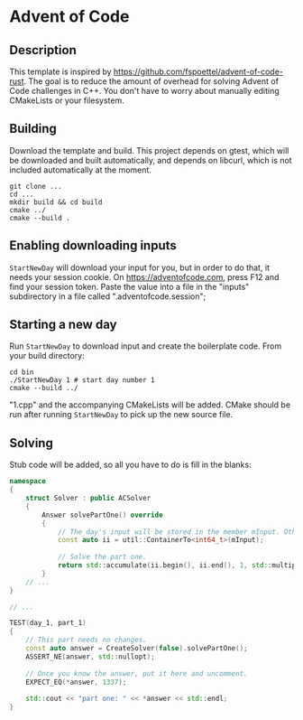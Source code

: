 # Advent of Code

## Description

This template is inspired by https://github.com/fspoettel/advent-of-code-rust. The goal is to reduce the amount of
overhead for solving Advent of Code challenges in C++. You don't have to worry about manually editing CMakeLists or your
filesystem.

## Building

Download the template and build. This project depends on gtest, which will be downloaded and built automatically, and
depends on libcurl, which is not included automatically at the moment.

```shell
git clone ...
cd ...
mkdir build && cd build
cmake ../
cmake --build .
```

## Enabling downloading inputs

`StartNewDay` will download your input for you, but in order to do that, it needs your session cookie.
On https://adventofcode.com, press F12 and find your session token. Paste the value into a file in the "inputs"
subdirectory in a file called ".adventofcode.session";

## Starting a new day

Run `StartNewDay` to download input and create the boilerplate code. From your build directory:

```shell
cd bin
./StartNewDay 1 # start day number 1
cmake --build ../
```

"1.cpp" and the accompanying CMakeLists will be added. CMake should be run after running `StartNewDay` to pick up the
new source file.

## Solving

Stub code will be added, so all you have to do is fill in the blanks:

```cpp
namespace
{
    struct Solver : public ACSolver
    {
        Answer solvePartOne() override
        {
            // The day's input will be stored in the member mInput. Other useful utility functions are provided, see Utilities.hpp.
            const auto ii = util::ContainerTo<int64_t>(mInput);
            
            // Solve the part one.
            return std::accumulate(ii.begin(), ii.end(), 1, std::multiplies<>());
        }
    // ...
}

// ...

TEST(day_1, part_1)
{
    // This part needs no changes.
    const auto answer = CreateSolver(false).solvePartOne();
    ASSERT_NE(answer, std::nullopt);
    
    // Once you know the answer, put it here and uncomment. 
    EXPECT_EQ(*answer, 1337);
    
    std::cout << "part one: " << *answer << std::endl;
}
```
